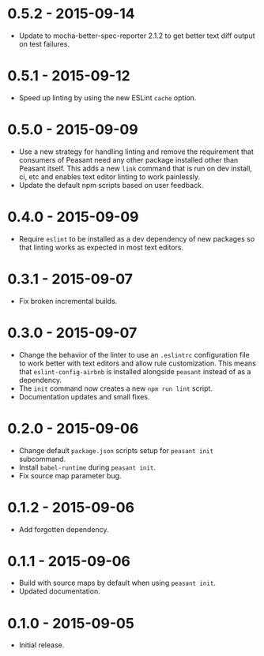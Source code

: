 # 0.5.2 - 2015-09-14

- Update to mocha-better-spec-reporter 2.1.2 to get better text diff output on test failures.

# 0.5.1 - 2015-09-12

- Speed up linting by using the new ESLint `cache` option.

# 0.5.0 - 2015-09-09

- Use a new strategy for handling linting and remove the requirement that consumers of Peasant need any other package installed other than Peasant itself. This adds a new `link` command that is run on dev install, ci, etc and enables text editor linting to work painlessly.
- Update the default npm scripts based on user feedback.

# 0.4.0 - 2015-09-09

- Require `eslint` to be installed as a dev dependency of new packages so that linting works as expected in most text editors.

# 0.3.1 - 2015-09-07

- Fix broken incremental builds.

# 0.3.0 - 2015-09-07

- Change the behavior of the linter to use an `.eslintrc` configuration file to work better with text editors and allow rule customization. This means that `eslint-config-airbnb` is installed alongside `peasant` instead of as a dependency.
- The `init` command now creates a new `npm run lint` script.
- Documentation updates and small fixes.

# 0.2.0 - 2015-09-06

- Change default `package.json` scripts setup for `peasant init` subcommand.
- Install `babel-runtime` during `peasant init`.
- Fix source map parameter bug.

# 0.1.2 - 2015-09-06

- Add forgotten dependency.

# 0.1.1 - 2015-09-06

- Build with source maps by default when using `peasant init`.
- Updated documentation.

# 0.1.0 - 2015-09-05

- Initial release.

